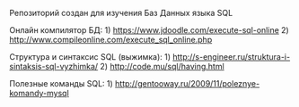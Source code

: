 Репозиторий создан для изучения Баз Данных языка SQL 

Онлайн компилятор БД: 
     1) https://www.jdoodle.com/execute-sql-online
     2) http://www.compileonline.com/execute_sql_online.php 
 
Структура и синтаксис SQL (выжимка): 
     1) http://s-engineer.ru/struktura-i-sintaksis-sql-vyzhimka/
     2) http://code.mu/sql/having.html
 
 Полезные команды SQL:
     1) http://gentooway.ru/2009/11/poleznye-komandy-mysql
